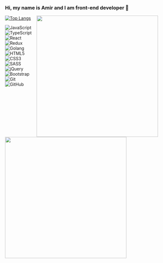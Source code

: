 ### Hi, my name is Amir and I am front-end developer 👋

<img align='right' src="https://media.giphy.com/media/FqdGGgugkC4Xm/source.gif" width="400">

[![Top Langs](https://github-readme-stats.vercel.app/api/top-langs/?username=Kadamir24&theme=onedark)](https://github.com/Kadamir24/github-readme-stats)

![JavaScript](https://img.shields.io/badge/-JavaScript-black?logo=javascript&style=for-the-badge)&nbsp;&nbsp;
![TypeScript](https://img.shields.io/badge/TypeScript-007ACC?style=for-the-badge&logo=typescript&logoColor=white)&nbsp;&nbsp;
![React](https://img.shields.io/badge/-React-black?logo=react&style=for-the-badge)&nbsp;&nbsp;
![Redux](https://img.shields.io/badge/Redux-593D88?style=for-the-badge&logo=redux&logoColor=white)&nbsp;&nbsp;
![Golang](https://img.shields.io/badge/Go-00ADD8?style=for-the-badge&logo=go&logoColor=white)&nbsp;&nbsp;
![HTML5](https://img.shields.io/badge/-HTML5-black?logo=html5&style=for-the-badge)&nbsp;&nbsp;
![CSS3](https://img.shields.io/badge/-CSS3-black?logo=css3&style=for-the-badge)&nbsp;&nbsp;
![SASS](https://img.shields.io/badge/Sass-CC6699?style=for-the-badge&logo=sass&logoColor=white)&nbsp;&nbsp;
![jQuery](https://img.shields.io/badge/jQuery-0769AD?style=for-the-badge&logo=jquery&logoColor=white)&nbsp;&nbsp;
![Bootstrap](https://img.shields.io/badge/Bootstrap-563D7C?style=for-the-badge&logo=bootstrap&logoColor=white)&nbsp;&nbsp;
![Git](https://img.shields.io/badge/-Git-black?logo=git&style=for-the-badge)&nbsp;&nbsp;
![GitHub](https://img.shields.io/badge/-GitHub-black?logo=github&style=for-the-badge)&nbsp;&nbsp;

<img src="https://media.giphy.com/media/bi6RQ5x3tqoSI/source.gif" width="400">

<!--
**Kadamir24/Kadamir24** is a ✨ _special_ ✨ repository because its `README.md` (this file) appears on your GitHub profile.

Here are some ideas to get you started:

- 🔭 I’m currently working on ...
- 🌱 I’m currently learning ...
- 👯 I’m looking to collaborate on ...
- 🤔 I’m looking for help with ...
- 💬 Ask me about ...
- 📫 How to reach me: ...
- 😄 Pronouns: ...
- ⚡ Fun fact: ...
-->
